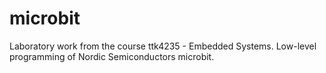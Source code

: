 # microbit

Laboratory work from the course ttk4235 - Embedded Systems. 
Low-level programming of Nordic Semiconductors microbit. 
